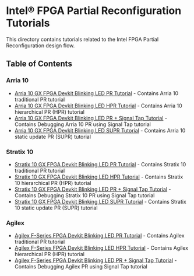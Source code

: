 # Intel&reg; FPGA Partial Reconfiguration Tutorials

This directory contains tutorials related to the Intel FPGA Partial Reconfiguration design flow.

## Table of Contents



### Arria 10
- [Arria 10 GX FPGA Devkit Blinking LED PR Tutorial](a10_pcie_devkit_blinking_led/) - Contains Arria 10 traditional PR tutorial
- [Arria 10 GX FPGA Devkit Blinking LED HPR Tutorial](a10_pcie_devkit_blinking_led_hpr/) - Contains Arria 10 hierarchical PR (HPR) tutorial
- [Arria 10 GX FPGA Devkit Blinking LED PR + Signal Tap Tutorial](a10_pcie_devkit_blinking_led_stp/) - Contains Debugging Arria 10 PR using Signal Tap tutorial
- [Arria 10 GX FPGA Devkit Blinking LED SUPR Tutorial](a10_pcie_devkit_blinking_led_supr/) - Contains Arria 10 static update PR (SUPR) tutorial

### Stratix 10
- [Stratix 10 GX FPGA Devkit Blinking LED PR Tutorial](s10_pcie_devkit_blinking_led/) - Contains Stratix 10 traditional PR tutorial
- [Stratix 10 GX FPGA Devkit Blinking LED HPR Tutorial](s10_pcie_devkit_blinking_led_hpr/) - Contains Stratix 10 hierarchical PR (HPR) tutorial
- [Stratix 10 GX FPGA Devkit Blinking LED PR + Signal Tap Tutorial](s10_pcie_devkit_blinking_led_stp/) - Contains Debugging Stratix 10 PR using Signal Tap tutorial
- [Stratix 10 GX FPGA Devkit Blinking LED SUPR Tutorial](s10_pcie_devkit_blinking_led_supr/) - Contains Stratix 10 static update PR (SUPR) tutorial

### Agilex
- [Agilex F-Series FPGA Devkit Blinking LED PR Tutorial](agilex_pcie_devkit_blinking_led/) - Contains Agilex traditional PR tutorial
- [Agilex F-Series FPGA Devkit Blinking LED HPR Tutorial](agilex_pcie_devkit_blinking_led_hpr/) - Contains Agilex hierarchical PR (HPR) tutorial
- [Agilex F-Series FPGA Devkit Blinking LED PR + Signal Tap Tutorial](agilex_pcie_devkit_blinking_led_stp/) - Contains Debugging Agilex PR using Signal Tap tutorial